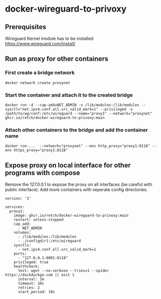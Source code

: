 # docker-wireguard-to-privoxy
## Prerequisites
Wireguard Kernel module has to be installed
https://www.wireguard.com/install/

## Run as proxy for other containers

### First create a bridge network
```
docker network create proxynet
```

### Start the container and attach it to the created bridge
```
docker run -d --cap-add=NET_ADMIN -v /lib/modules:/lib/modules --sysctl="net.ipv4.conf.all.src_valid_mark=1" --privileged -v /path/to/wg/conf:/etc/wireguard --name="proxy1" --network="proxynet" ghcr.io/retch/docker-wireguard-to-privoxy:main
```

### Attach other containers to the bridge and add the container name
```
docker run....  --network="proxynet" --env http_proxy="proxy1:8118" --env https_proxy="proxy1:8118"
```

## Expose proxy on local interface for other programs with compose
Remove the 127.0.0.1 to expose the proxy on all interfaces (be careful with public interface).
Add more containers with seperate config directories.

```
version: '3'

services:
  proxy1:
    image: ghcr.io/retch/docker-wireguard-to-privoxy:main
    restart: unless-stopped
    cap_add:
      - NET_ADMIN
    volumes:
      - /lib/modules:/lib/modules
      - ./configdir1:/etc/wireguard
    sysctls:
      - net.ipv4.conf.all.src_valid_mark=1
    ports:
      - "127.0.0.1:8001:8118"
    privileged: true
    healthcheck:
      test: wget --no-verbose --tries=1 --spider https://duckduckgo.com || exit 1
      interval: 1m
      timeout: 10s
      retries: 2
      start_period: 10s
```
